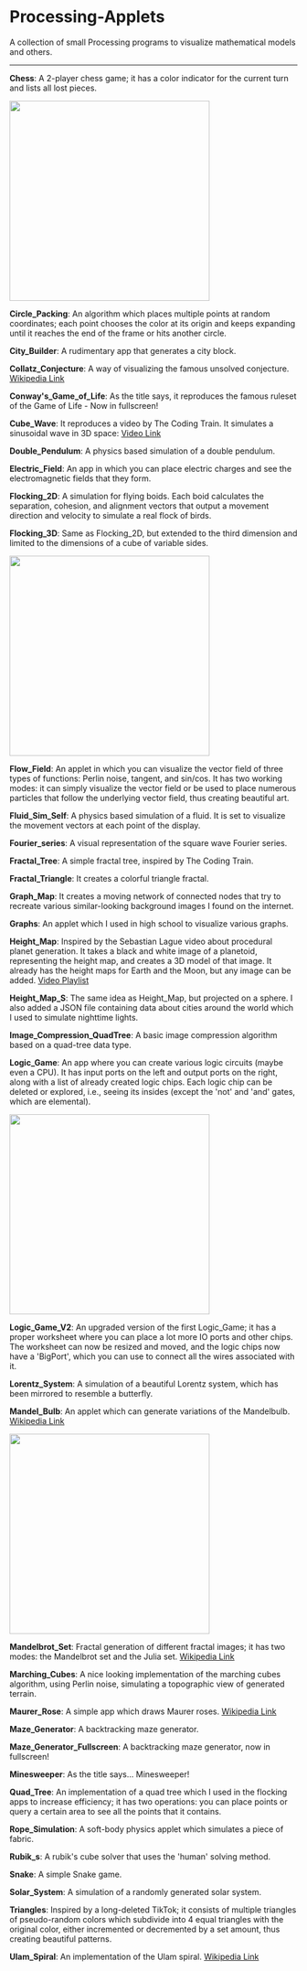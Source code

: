 # Processing-Applets
A collection of small Processing programs to visualize mathematical models and others.

-----------------------------------

**Chess**: A 2-player chess game; it has a color indicator for the current turn and lists all lost pieces.

<img src="https://github.com/AndreiBertescu/Processing-Applets/assets/126001291/e75e0a6c-c8a1-451d-a4c7-835a95047683" height="350">

**Circle_Packing**: An algorithm which places multiple points at random coordinates; each point chooses the color at its origin and keeps expanding until it reaches the end of the frame or hits another circle.

**City_Builder**: A rudimentary app that generates a city block.

**Collatz_Conjecture**: A way of visualizing the famous unsolved conjecture. [Wikipedia Link](https://en.wikipedia.org/wiki/Collatz_conjecture)

**Conway's_Game_of_Life**: As the title says, it reproduces the famous ruleset of the Game of Life - Now in fullscreen!

**Cube_Wave**: It reproduces a video by The Coding Train. It simulates a sinusoidal wave in 3D space: [Video Link](https://www.youtube.com/watch?v=H81Tdrmz2LA&t=47s)

**Double_Pendulum**: A physics based simulation of a double pendulum.

**Electric_Field**: An app in which you can place electric charges and see the electromagnetic fields that they form.

**Flocking_2D**: A simulation for flying boids. Each boid calculates the separation, cohesion, and alignment vectors that output a movement direction and velocity to simulate a real flock of birds.

**Flocking_3D**: Same as Flocking_2D, but extended to the third dimension and limited to the dimensions of a cube of variable sides.

<img src="https://github.com/AndreiBertescu/Processing-Applets/assets/126001291/a4e2a277-6712-4e33-b039-c662d951566d" height="350">

**Flow_Field**: An applet in which you can visualize the vector field of three types of functions: Perlin noise, tangent, and sin/cos. It has two working modes: it can simply visualize the vector field or be used to place numerous particles that follow the underlying vector field, thus creating beautiful art.

**Fluid_Sim_Self**: A physics based simulation of a fluid. It is set to visualize the movement vectors at each point of the display.

**Fourier_series**: A visual representation of the square wave Fourier series.

**Fractal_Tree**: A simple fractal tree, inspired by The Coding Train.

**Fractal_Triangle**: It creates a colorful triangle fractal.

**Graph_Map**: It creates a moving network of connected nodes that try to recreate various similar-looking background images I found on the internet.

**Graphs**: An applet which I used in high school to visualize various graphs.

**Height_Map**: Inspired by the Sebastian Lague video about procedural planet generation. It takes a black and white image of a planetoid, representing the height map, and creates a 3D model of that image. It already has the height maps for Earth and the Moon, but any image can be added. [Video Playlist](https://www.youtube.com/playlist?list=PLFt_AvWsXl0cONs3T0By4puYy6GM22ko8)

**Height_Map_S**: The same idea as Height_Map, but projected on a sphere. I also added a JSON file containing data about cities around the world which I used to simulate nighttime lights.

**Image_Compression_QuadTree**: A basic image compression algorithm based on a quad-tree data type.

**Logic_Game**: An app where you can create various logic circuits (maybe even a CPU). It has input ports on the left and output ports on the right, along with a list of already created logic chips. Each logic chip can be deleted or explored, i.e., seeing its insides (except the 'not' and 'and' gates, which are elemental).

<img src="https://github.com/AndreiBertescu/Processing-Applets/assets/126001291/fdfb1da1-7c6f-405d-b3ef-8cade68dd4ed" height="350">

**Logic_Game_V2**: An upgraded version of the first Logic_Game; it has a proper worksheet where you can place a lot more IO ports and other chips. The worksheet can now be resized and moved, and the logic chips now have a 'BigPort', which you can use to connect all the wires associated with it.

**Lorentz_System**: A simulation of a beautiful Lorentz system, which has been mirrored to resemble a butterfly.

**Mandel_Bulb**: An applet which can generate variations of the Mandelbulb. [Wikipedia Link](https://en.wikipedia.org/wiki/Mandelbulb)

<img src="https://github.com/AndreiBertescu/Processing-Applets/assets/126001291/af7692c1-5202-4248-96a6-cfb551b3cb33" height="350">

**Mandelbrot_Set**: Fractal generation of different fractal images; it has two modes: the Mandelbrot set and the Julia set. [Wikipedia Link](https://en.wikipedia.org/wiki/Mandelbrot_set)

**Marching_Cubes**: A nice looking implementation of the marching cubes algorithm, using Perlin noise, simulating a topographic view of generated terrain.

**Maurer_Rose**: A simple app which draws Maurer roses. [Wikipedia Link](https://en.wikipedia.org/wiki/Maurer_rose)

**Maze_Generator**: A backtracking maze generator.

**Maze_Generator_Fullscreen**: A backtracking maze generator, now in fullscreen!

**Minesweeper**: As the title says... Minesweeper!

**Quad_Tree**: An implementation of a quad tree which I used in the flocking apps to increase efficiency; it has two operations: you can place points or query a certain area to see all the points that it contains.

**Rope_Simulation**: A soft-body physics applet which simulates a piece of fabric. 

**Rubik_s**: A rubik's cube solver that uses the 'human' solving method.

**Snake**: A simple Snake game.

**Solar_System**: A simulation of a randomly generated solar system. 

**Triangles**: Inspired by a long-deleted TikTok; it consists of multiple triangles of pseudo-random colors which subdivide into 4 equal triangles with the original color, either incremented or decremented by a set amount, thus creating beautiful patterns.

**Ulam_Spiral**: An implementation of the Ulam spiral. [Wikipedia Link](https://en.wikipedia.org/wiki/Ulam_spiral)
